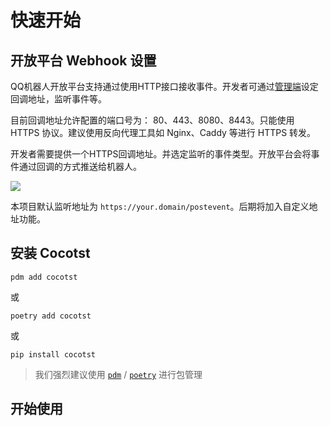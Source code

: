 # 快速开始

## 开放平台 Webhook 设置
QQ机器人开放平台支持通过使用HTTP接口接收事件。开发者可通过[管理端](https://q.qq.com/qqbot/#/developer/webhook-setting)设定回调地址，监听事件等。

目前回调地址允许配置的端口号为： 80、443、8080、8443。只能使用 HTTPS 协议。建议使用反向代理工具如 Nginx、Caddy 等进行 HTTPS 转发。

开发者需要提供一个HTTPS回调地址。并选定监听的事件类型。开放平台会将事件通过回调的方式推送给机器人。

<img src='/assets/event_subscription.png'>

本项目默认监听地址为 `https://your.domain/postevent`。后期将加入自定义地址功能。

## 安装 Cocotst

`pdm add cocotst`

或

`poetry add cocotst`

或

`pip install cocotst`

> 我们强烈建议使用 [`pdm`](https://pdm.fming.dev) / [`poetry`](https://python-poetry.org) 进行包管理

## 开始使用

```python
```

